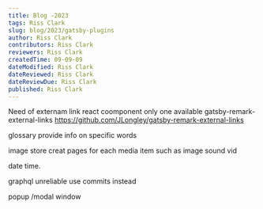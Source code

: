 ```yaml
---
title: Blog -2023
tags: Riss Clark
slug: blog/2023/gatsby-plugins
author: Riss Clark
contributors: Riss Clark
reviewers: Riss Clark
createdTime: 09-09-09
dateModified: Riss Clark
dateReviewed: Riss Clark
dateReviewDue: Riss Clark
published: Riss Clark
---
```


Need of externam link react coomponent
only one available
gatsby-remark-external-links
https://github.com/JLongley/gatsby-remark-external-links

glossary
provide info on specific words

image store
creat pages for each media item such as image sound vid

date time.

graphql unreliable use commits instead

popup /modal window
